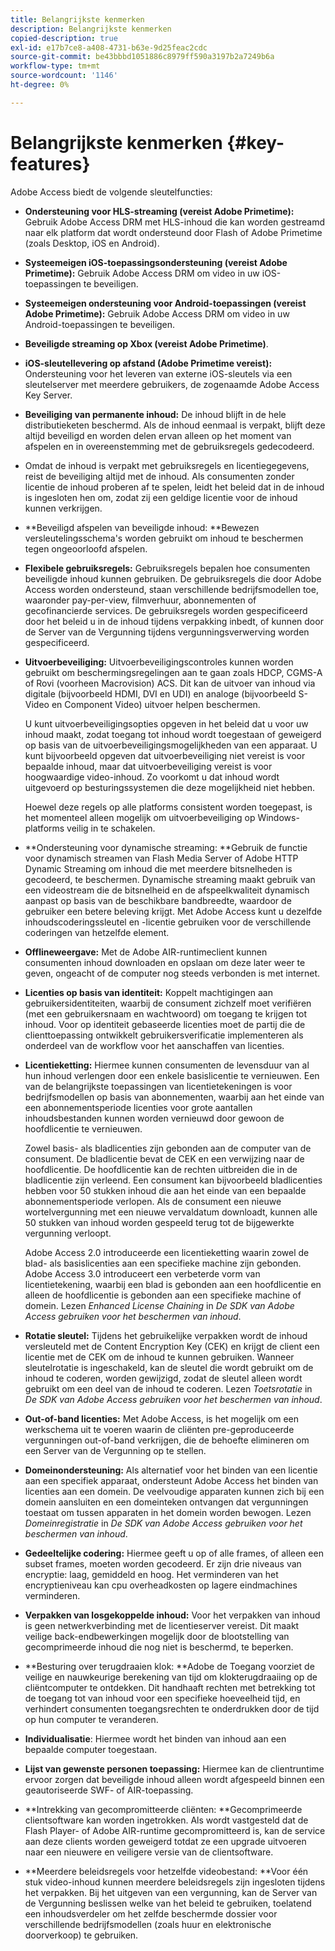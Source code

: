 ```yaml
---
title: Belangrijkste kenmerken
description: Belangrijkste kenmerken
copied-description: true
exl-id: e17b7ce8-a408-4731-b63e-9d25feac2cdc
source-git-commit: be43bbbd1051886c8979ff590a3197b2a7249b6a
workflow-type: tm+mt
source-wordcount: '1146'
ht-degree: 0%

---
```


# Belangrijkste kenmerken {#key-features}

Adobe Access biedt de volgende sleutelfuncties:

* **Ondersteuning voor HLS-streaming (vereist Adobe Primetime):** Gebruik Adobe Access DRM met HLS-inhoud die kan worden gestreamd naar elk platform dat wordt ondersteund door Flash of Adobe Primetime (zoals Desktop, iOS en Android).
* **Systeemeigen iOS-toepassingsondersteuning (vereist Adobe Primetime):** Gebruik Adobe Access DRM om video in uw iOS-toepassingen te beveiligen.
* **Systeemeigen ondersteuning voor Android-toepassingen (vereist Adobe Primetime):** Gebruik Adobe Access DRM om video in uw Android-toepassingen te beveiligen.
* **Beveiligde streaming op Xbox (vereist Adobe Primetime)**.
* **iOS-sleutellevering op afstand (Adobe Primetime vereist):** Ondersteuning voor het leveren van externe iOS-sleutels via een sleutelserver met meerdere gebruikers, de zogenaamde Adobe Access Key Server.
* **Beveiliging van permanente inhoud:** De inhoud blijft in de hele distributieketen beschermd. Als de inhoud eenmaal is verpakt, blijft deze altijd beveiligd en worden delen ervan alleen op het moment van afspelen en in overeenstemming met de gebruiksregels gedecodeerd.
* Omdat de inhoud is verpakt met gebruiksregels en licentiegegevens, reist de beveiliging altijd met de inhoud. Als consumenten zonder licentie de inhoud proberen af te spelen, leidt het beleid dat in de inhoud is ingesloten hen om, zodat zij een geldige licentie voor de inhoud kunnen verkrijgen.
* **Beveiligd afspelen van beveiligde inhoud: **Bewezen versleutelingsschema&#39;s worden gebruikt om inhoud te beschermen tegen ongeoorloofd afspelen.
* **Flexibele gebruiksregels:** Gebruiksregels bepalen hoe consumenten beveiligde inhoud kunnen gebruiken. De gebruiksregels die door Adobe Access worden ondersteund, staan verschillende bedrijfsmodellen toe, waaronder pay-per-view, filmverhuur, abonnementen of gecofinancierde services. De gebruiksregels worden gespecificeerd door het beleid u in de inhoud tijdens verpakking inbedt, of kunnen door de Server van de Vergunning tijdens vergunningsverwerving worden gespecificeerd.
* **Uitvoerbeveiliging:** Uitvoerbeveiligingscontroles kunnen worden gebruikt om beschermingsregelingen aan te gaan zoals HDCP, CGMS-A of Rovi (voorheen Macrovision) ACS. Dit kan de uitvoer van inhoud via digitale (bijvoorbeeld HDMI, DVI en UDI) en analoge (bijvoorbeeld S-Video en Component Video) uitvoer helpen beschermen.

   U kunt uitvoerbeveiligingsopties opgeven in het beleid dat u voor uw inhoud maakt, zodat toegang tot inhoud wordt toegestaan of geweigerd op basis van de uitvoerbeveiligingsmogelijkheden van een apparaat. U kunt bijvoorbeeld opgeven dat uitvoerbeveiliging niet vereist is voor bepaalde inhoud, maar dat uitvoerbeveiliging vereist is voor hoogwaardige video-inhoud. Zo voorkomt u dat inhoud wordt uitgevoerd op besturingssystemen die deze mogelijkheid niet hebben.

   Hoewel deze regels op alle platforms consistent worden toegepast, is het momenteel alleen mogelijk om uitvoerbeveiliging op Windows-platforms veilig in te schakelen.

* **Ondersteuning voor dynamische streaming: **Gebruik de functie voor dynamisch streamen van Flash Media Server of Adobe HTTP Dynamic Streaming om inhoud die met meerdere bitsnelheden is gecodeerd, te beschermen. Dynamische streaming maakt gebruik van een videostream die de bitsnelheid en de afspeelkwaliteit dynamisch aanpast op basis van de beschikbare bandbreedte, waardoor de gebruiker een betere beleving krijgt. Met Adobe Access kunt u dezelfde inhoudscoderingssleutel en -licentie gebruiken voor de verschillende coderingen van hetzelfde element.
* **Offlineweergave:** Met de Adobe AIR-runtimeclient kunnen consumenten inhoud downloaden en opslaan om deze later weer te geven, ongeacht of de computer nog steeds verbonden is met internet.
* **Licenties op basis van identiteit:** Koppelt machtigingen aan gebruikersidentiteiten, waarbij de consument zichzelf moet verifiëren (met een gebruikersnaam en wachtwoord) om toegang te krijgen tot inhoud. Voor op identiteit gebaseerde licenties moet de partij die de clienttoepassing ontwikkelt gebruikersverificatie implementeren als onderdeel van de workflow voor het aanschaffen van licenties.
* **Licentieketting:** Hiermee kunnen consumenten de levensduur van al hun inhoud verlengen door een enkele basislicentie te vernieuwen. Een van de belangrijkste toepassingen van licentietekeningen is voor bedrijfsmodellen op basis van abonnementen, waarbij aan het einde van een abonnementsperiode licenties voor grote aantallen inhoudsbestanden kunnen worden vernieuwd door gewoon de hoofdlicentie te vernieuwen.

   Zowel basis- als bladlicenties zijn gebonden aan de computer van de consument. De bladlicentie bevat de CEK en een verwijzing naar de hoofdlicentie. De hoofdlicentie kan de rechten uitbreiden die in de bladlicentie zijn verleend. Een consument kan bijvoorbeeld bladlicenties hebben voor 50 stukken inhoud die aan het einde van een bepaalde abonnementsperiode verlopen. Als de consument een nieuwe wortelvergunning met een nieuwe vervaldatum downloadt, kunnen alle 50 stukken van inhoud worden gespeeld terug tot de bijgewerkte vergunning verloopt.

   Adobe Access 2.0 introduceerde een licentieketting waarin zowel de blad- als basislicenties aan een specifieke machine zijn gebonden. Adobe Access 3.0 introduceert een verbeterde vorm van licentietekening, waarbij een blad is gebonden aan een hoofdlicentie en alleen de hoofdlicentie is gebonden aan een specifieke machine of domein. Lezen *Enhanced License Chaining* in *De SDK van Adobe Access gebruiken voor het beschermen van inhoud*.

* **Rotatie sleutel:** Tijdens het gebruikelijke verpakken wordt de inhoud versleuteld met de Content Encryption Key (CEK) en krijgt de client een licentie met de CEK om de inhoud te kunnen gebruiken. Wanneer sleutelrotatie is ingeschakeld, kan de sleutel die wordt gebruikt om de inhoud te coderen, worden gewijzigd, zodat de sleutel alleen wordt gebruikt om een deel van de inhoud te coderen. Lezen *Toetsrotatie* in *De SDK van Adobe Access gebruiken voor het beschermen van inhoud*.

* **Out-of-band licenties:** Met Adobe Access, is het mogelijk om een werkschema uit te voeren waarin de cliënten pre-geproduceerde vergunningen out-of-band verkrijgen, die de behoefte elimineren om een Server van de Vergunning op te stellen.
* **Domeinondersteuning:** Als alternatief voor het binden van een licentie aan een specifiek apparaat, ondersteunt Adobe Access het binden van licenties aan een domein. De veelvoudige apparaten kunnen zich bij een domein aansluiten en een domeinteken ontvangen dat vergunningen toestaat om tussen apparaten in het domein worden bewogen. Lezen *Domeinregistratie* in *De SDK van Adobe Access gebruiken voor het beschermen van inhoud*.

* **Gedeeltelijke codering:** Hiermee geeft u op of alle frames, of alleen een subset frames, moeten worden gecodeerd. Er zijn drie niveaus van encryptie: laag, gemiddeld en hoog. Het verminderen van het encryptieniveau kan cpu overheadkosten op lagere eindmachines verminderen.
* **Verpakken van losgekoppelde inhoud:** Voor het verpakken van inhoud is geen netwerkverbinding met de licentieserver vereist. Dit maakt veilige back-endbewerkingen mogelijk door de blootstelling van gecomprimeerde inhoud die nog niet is beschermd, te beperken.
* **Besturing over terugdraaien klok: **Adobe de Toegang voorziet de veilige en nauwkeurige berekening van tijd om klokterugdraaiing op de cliëntcomputer te ontdekken. Dit handhaaft rechten met betrekking tot de toegang tot van inhoud voor een specifieke hoeveelheid tijd, en verhindert consumenten toegangsrechten te onderdrukken door de tijd op hun computer te veranderen.
* **Individualisatie**: Hiermee wordt het binden van inhoud aan een bepaalde computer toegestaan.
* **Lijst van gewenste personen toepassing:** Hiermee kan de clientruntime ervoor zorgen dat beveiligde inhoud alleen wordt afgespeeld binnen een geautoriseerde SWF- of AIR-toepassing.
* **Intrekking van gecompromitteerde cliënten: **Gecomprimeerde clientsoftware kan worden ingetrokken. Als wordt vastgesteld dat de Flash Player- of Adobe AIR-runtime gecompromitteerd is, kan de service aan deze clients worden geweigerd totdat ze een upgrade uitvoeren naar een nieuwere en veiligere versie van de clientsoftware.
* **Meerdere beleidsregels voor hetzelfde videobestand: **Voor één stuk video-inhoud kunnen meerdere beleidsregels zijn ingesloten tijdens het verpakken. Bij het uitgeven van een vergunning, kan de Server van de Vergunning beslissen welke van het beleid te gebruiken, toelatend een inhoudsverdeler om het zelfde beschermde dossier voor verschillende bedrijfsmodellen (zoals huur en elektronische doorverkoop) te gebruiken.
